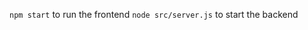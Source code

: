 `npm start` to run the frontend
`node src/server.js` to start the backend

<!-- the code is incomplete -->